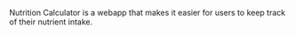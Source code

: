 Nutrition Calculator is a webapp that makes it easier for users to keep track
of their nutrient intake.